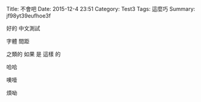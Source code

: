 Title: 不會吧
Date: 2015-12-4 23:51
Category: Test3
Tags: 這麼巧
Summary: jf98yt39eufhoe3f

好的
中文測試

字體          間距

之類的	如果	是	這樣	   的




哈哈


噢噎



煩呦






